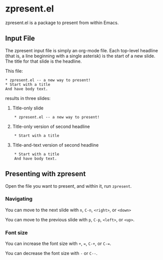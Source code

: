 # zpresent.el #

zpresent.el is a package to present from within Emacs.


## Input File

The zpresent input file is simply an org-mode file. Each top-level headline (that is, a line beginning with a single asterisk) is the start of a new slide. The title for that slide is the headline.

This file:

    * zpresent.el -- a new way to present!
    * Start with a title
    And have body text.

results in three slides: 

1. Title-only slide


```
    * zpresent.el -- a new way to present!
```


2. Title-only version of second headline

```
    * Start with a title
```

3. Title-and-text version of second headline

```
    * Start with a title
    And have body text.
```

## Presenting with zpresent

Open the file you want to present, and within it, run `zpresent`.

### Navigating

You can move to the next slide with `n`, `C-n`, `<right>`, or `<down>`

You can move to the previous slide with `p`, `C-p`, `<left>`, or `<up>`.

### Font size

You can increase the font size with `+`, `=`, `C-+`, or `C-=`.

You can decrease the font size with `-` or `C--`.